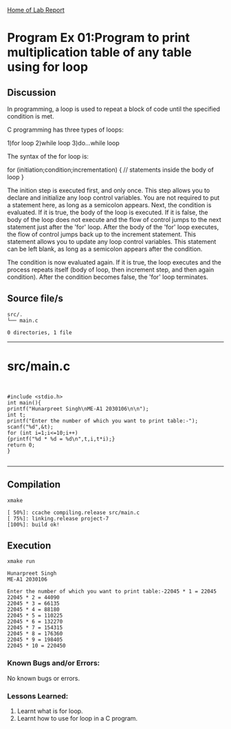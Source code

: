 [Home of Lab Report](../lab.html)

# Program Ex 01:Program to print multiplication table of any table using for loop

## Discussion
In programming, a loop is used to repeat a block of code until the specified condition is met.

C programming has three types of loops:

1)for loop
2)while loop
3)do...while loop

The syntax of the for loop is:

for (initiation;condition;incrementation)
{
    // statements inside the body of loop
}

The inition step is executed first, and only once.
This step allows you to declare and initialize any loop control variables.
You are not required to put a statement here, as long as a semicolon appears.
Next, the condition is evaluated. If it is true, the body of the loop is executed. 
If it is false, the body of the loop does not execute and the flow of control jumps to the next statement just after the 'for' loop.
After the body of the 'for' loop executes, the flow of control jumps back up to the increment statement. 
This statement allows you to update any loop control variables. This statement can be left blank, 
as long as a semicolon appears after the condition.

The condition is now evaluated again. 
If it is true, the loop executes and the process repeats itself (body of loop, then increment step, and then again condition). 
After the condition becomes false, the 'for' loop terminates.

## Source file/s

```
src/.
└── main.c

0 directories, 1 file
```

---


# src/main.c

```


#include <stdio.h>
int main(){
printf("Hunarpreet Singh\nME-A1 2030106\n\n");
int t;
printf("Enter the number of which you want to print table:-");
scanf("%d",&t);
for (int i=1;i<=10;i++)
{printf("%d * %d = %d\n",t,i,t*i);}
return 0;
}


```

---

## Compilation

```
xmake

[ 50%]: ccache compiling.release src/main.c
[ 75%]: linking.release project-7
[100%]: build ok!

```

## Execution
```
xmake run

Hunarpreet Singh
ME-A1 2030106

Enter the number of which you want to print table:-22045 * 1 = 22045
22045 * 2 = 44090
22045 * 3 = 66135
22045 * 4 = 88180
22045 * 5 = 110225
22045 * 6 = 132270
22045 * 7 = 154315
22045 * 8 = 176360
22045 * 9 = 198405
22045 * 10 = 220450

```

### Known Bugs and/or Errors:

No known bugs or errors.

### Lessons Learned:

1. Learnt what is for loop.
2. Learnt how to use for loop in  a C program.
